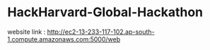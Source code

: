 # HackHarvard-Global-Hackathon

website link : http://ec2-13-233-117-102.ap-south-1.compute.amazonaws.com:5000/web

